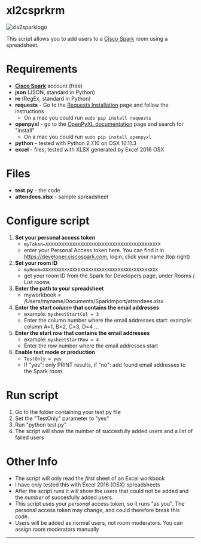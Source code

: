 # xl2csprkrm
![xls2sparklogo](https://github.com/DJF3/xl2csprkrm/blob/master/images/excel-to-spark-logo-small.jpg)


This script allows you to add users to a [Cisco Spark](https://www.ciscospark.com) room using a spreadsheet.


# Requirements
- **[Cisco Spark](https://www.ciscospark.com)** account (free) 
- **json** (JSON, standard in Python)
- **re** (RegEx, standard in Python)
- **requests** - Go to the [Requests Installation](http://docs.python-requests.org/en/master/user/install/) page and follow the instructions
	- On a mac you could run `sudo pip install requests`
- **openpyxl** - go to the [OpenPyXL documentation](https://openpyxl.readthedocs.org/en/2.3.3/) page and search for "install"
	- On a mac you could run `sudo pip install openpyxl`
- **python** - tested with Python 2.7.10 on OSX 10.11.3
- **excel** - files, tested with XLSX generated by Excel 2016 OSX


# Files
- **test.py** - the code
- **attendees.xlsx** - sample spreadsheet


# Configure script
1. **Set your personal access token**
	- `myToken=XXXXXXXXXXXXXXXXXXXXXXXXXXXXXXXXXXXXXXXXXXX`
	- enter your Personal Access token here. You can find it in https://developer.ciscospark.com, login, click your name (top right)
2. **Set your room ID**
	- `myRoom=XXXXXXXXXXXXXXXXXXXXXXXXXXXXXXXXXXXXXXXXXXX`
	- get your room ID from the Spark for Developers page, under Rooms / List rooms
3. **Enter the path to your spreadsheet**
	- myworkbook = /Users/myname/Documents/SparkImport/attendees.xlsx
4. **Enter the start _column_ that contains the email addresses**
	- example: `mysheetStartCol = 3 `
	- Enter the column number where the email addresses start:  example: column A=1, B=2, C=3, D=4 ...
5. **Enter the start _row_ that contains the email addresses**
	- example: `mysheetStartRow = 4 `
	- Enter the row number where the email addresses start
6. **Enable test mode or production**
	- `TestOnly = yes`
	- If "yes": only PRINT results, if "no": add found email addresses to the Spark room.



  

# Run script
1. Go to the folder containing your test.py file
2. Set the "TestOnly" parameter to "yes"
3. Run "python test.py"
4. The script will show the number of succesfully added users and a list of failed users




# Other Info
- The script will only read the _first_ sheet of an Excel workbook
- I have only tested this with Excel 2016 (OSX) spreadsheets
- After the script runs it will show the users that could not be added and the _number_ of succesfully added users.
- This script uses your _personal_ access token, so it runs "as you". The personal access token may change, and could therefore break this code.
- Users will be added as normal users, not room moderators. You can assign room moderators manually

---------------------



